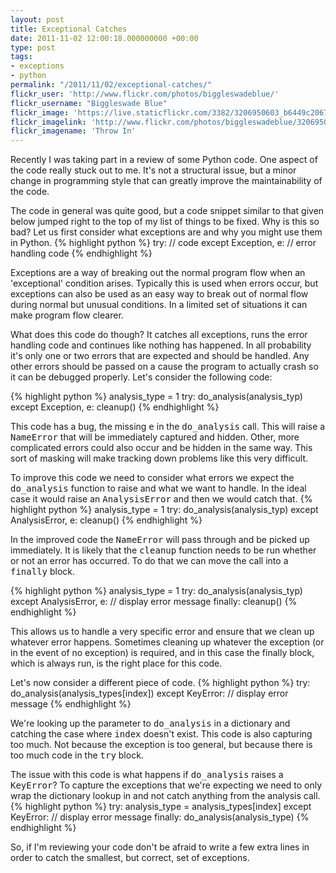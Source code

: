 ```yaml
---
layout: post
title: Exceptional Catches
date: 2011-11-02 12:00:18.000000000 +00:00
type: post
tags:
- exceptions
- python
permalink: "/2011/11/02/exceptional-catches/"
flickr_user: 'http://www.flickr.com/photos/biggleswadeblue/'
flickr_username: "Biggleswade Blue"
flickr_image: 'https://live.staticflickr.com/3382/3206950603_b6449c2067_w.jpg'
flickr_imagelink: 'http://www.flickr.com/photos/biggleswadeblue/3206950603/'
flickr_imagename: 'Throw In'
---
```

Recently I was taking part in a review of some Python code. One aspect of the code really stuck out to me.
It's not a structural issue, but a minor change in programming style that can greatly improve the
maintainability of the code.

The code in general was quite good, but a code snippet similar to that given below jumped right to the top of
my list of things to be fixed. Why is this so bad? Let us first consider what exceptions are and why you might
use them in Python.
{% highlight python %}
try:
    // code
except Exception, e:
    // error handling code
{% endhighlight %}

 Exceptions are a way of breaking out the normal program flow when an 'exceptional' condition arises.
Typically this is used when errors occur, but exceptions can also be used as an easy way to break out of
normal flow during normal but unusual conditions. In a limited set of situations it can make program flow
clearer.

What does this code do though? It catches all exceptions, runs the error handling code and continues like
nothing has happened. In all probability it's only one or two errors that are expected and should be handled.
Any other errors should be passed on a cause the program to actually crash so it can be debugged properly.
Let's consider the following code:

{% highlight python %}
analysis_type = 1
try:
    do_analysis(analysis_typ)
except Exception, e:
    cleanup()
{% endhighlight %}

 This code has a bug, the missing <tt>e</tt> in the <tt>do_analysis</tt> call. This will raise a
<tt>NameError</tt> that will be immediately captured and hidden. Other, more complicated errors could also
occur and be hidden in the same way. This sort of masking will make tracking down problems like this very
difficult.

To improve this code we need to consider what errors we expect the <tt>do_analysis</tt> function to raise and
what we want to handle. In the ideal case it would raise an <tt>AnalysisError</tt> and then we would catch
that.
{% highlight python %}
analysis_type = 1
try:
    do_analysis(analysis_typ)
except AnalysisError, e:
    cleanup()
{% endhighlight %}

 In the improved code the <tt>NameError</tt> will pass through and be picked up immediately. It is likely
that the <tt>cleanup</tt> function needs to be run whether or not an error has occurred. To do that we can
move the call into a <tt>finally</tt> block.

{% highlight python %}
analysis_type = 1
try:
    do_analysis(analysis_typ)
except AnalysisError, e:
    // display error message
finally:
    cleanup()
{% endhighlight %}

 This allows us to handle a very specific error and ensure that we clean up whatever error happens. Sometimes
cleaning up whatever the exception (or in the event of no exception) is required, and in this case the
finally block, which is always run, is the right place for this code.

Let's now consider a different piece of code.
{% highlight python %}
try:
    do_analysis(analysis_types[index])
except KeyError:
    // display error message
{% endhighlight %}

 We're looking up the parameter to <tt>do_analysis</tt> in a dictionary and catching the case where
<tt>index</tt> doesn't exist. This code is also capturing too much. Not because the exception is too general,
but because there is too much code in the <tt>try</tt> block.

The issue with this code is what happens if <tt>do_analysis</tt> raises a <tt>KeyError</tt>? To capture the
exceptions that we're expecting we need to only wrap the dictionary lookup in and not catch anything from the
analysis call.
{% highlight python %}
try:
    analysis_type = analysis_types[index]
except KeyError:
    // display error message
finally:
    do_analysis(analysis_type)
{% endhighlight %}

 So, if I'm reviewing your code don't be afraid to write a few extra lines in order to catch the smallest,
but correct, set of exceptions.
